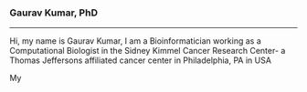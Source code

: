 ### Gaurav Kumar, PhD
<hr>
<p>Hi, my name is Gaurav Kumar, I am a Bioinformatician working as a Computational Biologist in the Sidney Kimmel Cancer Research Center- a Thomas Jeffersons affiliated cancer center in Philadelphia, PA in USA</p>

<p>My</p> 
